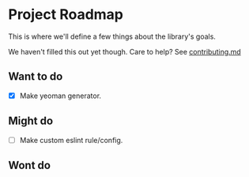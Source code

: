 # Project Roadmap

This is where we'll define a few things about the library's goals.

We haven't filled this out yet though. Care to help? See [contributing.md][contributing-link]

## Want to do
- [x] Make yeoman generator.


## Might do
- [ ] Make custom eslint rule/config.


## Wont do


[contributing-link]: https://github.com/luftywiranda13/generator-bunny/blob/master/contributing.md
